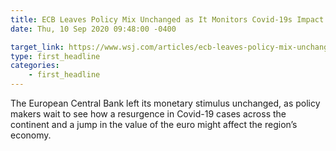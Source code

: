 ```yaml
---
title: ECB Leaves Policy Mix Unchanged as It Monitors Covid-19s Impact
date: Thu, 10 Sep 2020 09:48:00 -0400

target_link: https://www.wsj.com/articles/ecb-leaves-policy-mix-unchanged-as-it-monitors-covid-19s-impact-on-economy-11599738872
type: first_headline
categories:
    - first_headline
---
```

The European Central Bank left its monetary stimulus unchanged, as policy makers wait to see how a resurgence in Covid-19 cases across the continent and a jump in the value of the euro might affect the region’s economy. 